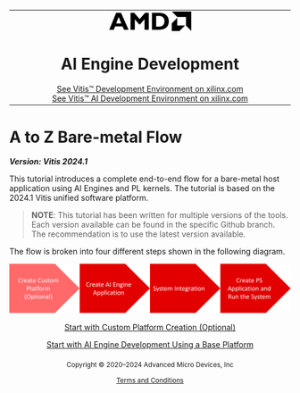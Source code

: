<table class="sphinxhide" width="100%">
 <tr width="100%">
    <td align="center"><img src="https://raw.githubusercontent.com/Xilinx/Image-Collateral/main/xilinx-logo.png" width="30%"/><h1>AI Engine Development</h1>
    <a href="https://www.xilinx.com/products/design-tools/vitis.html">See Vitis™ Development Environment on xilinx.com</br></a>
    <a href="https://www.xilinx.com/products/design-tools/vitis/vitis-ai.html">See Vitis™ AI Development Environment on xilinx.com</a>
    </td>
 </tr>
</table>

# A to Z Bare-metal Flow

***Version: Vitis 2024.1***

This tutorial introduces a complete end-to-end flow for a bare-metal host application using AI Engines and PL kernels. The tutorial is based on the 2024.1 Vitis unified software platform.

>**NOTE**: This tutorial has been written for multiple versions of the tools. Each version available can be found in the specific Github branch. The recommendation is to use the latest version available.

The flow is broken into four different steps shown in the following diagram.

![missing image](images/diagram_22.1.png)

<p align="center"><a href="./01-custom_base_platform_creation.md">Start with Custom Platform Creation (Optional)</a></b></p>

<p align="center"><a href="./02-aie_application_creation.md">Start with AI Engine Development Using a Base Platform</a></b></p>

<p class="sphinxhide" align="center"><sub>Copyright © 2020–2024 Advanced Micro Devices, Inc</sub></p>

<p class="sphinxhide" align="center"><sup><a href="https://www.amd.com/en/corporate/copyright">Terms and Conditions</a></sup></p>
